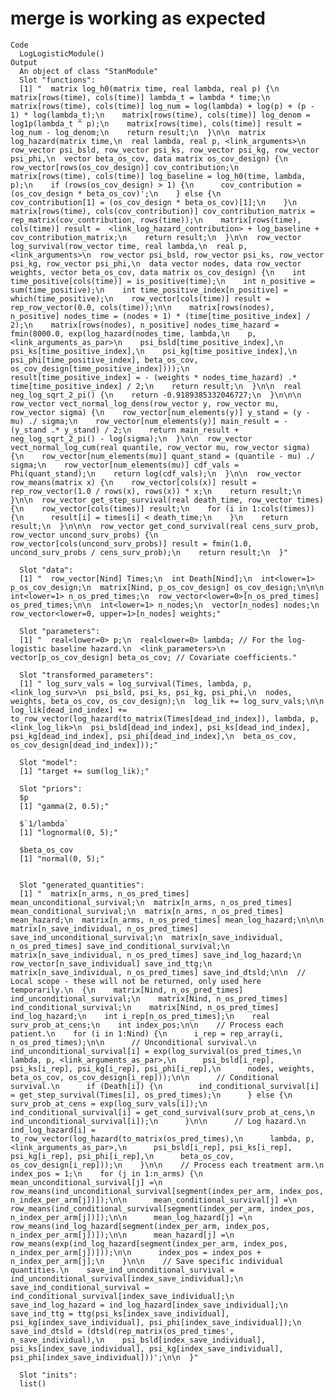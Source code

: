 # merge is working as expected

    Code
      LogLogisticModule()
    Output
      An object of class "StanModule"
      Slot "functions":
      [1] "  matrix log_h0(matrix time, real lambda, real p) {\n    matrix[rows(time), cols(time)] lambda_t = lambda * time;\n    matrix[rows(time), cols(time)] log_num = log(lambda) + log(p) + (p - 1) * log(lambda_t);\n    matrix[rows(time), cols(time)] log_denom = log1p(lambda_t ^ p);\n    matrix[rows(time), cols(time)] result = log_num - log_denom;\n    return result;\n  }\n\n  matrix log_hazard(matrix time,\n  real lambda, real p, <link_arguments>\n  row_vector psi_bsld, row_vector psi_ks, row_vector psi_kg, row_vector psi_phi,\n  vector beta_os_cov, data matrix os_cov_design) {\n    row_vector[rows(os_cov_design)] cov_contribution;\n    matrix[rows(time), cols(time)] log_baseline = log_h0(time, lambda, p);\n    if (rows(os_cov_design) > 1) {\n      cov_contribution = (os_cov_design * beta_os_cov)';\n    } else {\n      cov_contribution[1] = (os_cov_design * beta_os_cov)[1];\n    }\n    matrix[rows(time), cols(cov_contribution)] cov_contribution_matrix = rep_matrix(cov_contribution, rows(time));\n    matrix[rows(time), cols(time)] result =  <link_log_hazard_contribution> + log_baseline + cov_contribution_matrix;\n    return result;\n  }\n\n  row_vector log_survival(row_vector time, real lambda,\n  real p, <link_arguments>\n  row_vector psi_bsld, row_vector psi_ks, row_vector psi_kg, row_vector psi_phi,\n  data vector nodes, data row_vector weights, vector beta_os_cov, data matrix os_cov_design) {\n    int time_positive[cols(time)] = is_positive(time);\n    int n_positive = sum(time_positive);\n    int time_positive_index[n_positive] = which(time_positive);\n    row_vector[cols(time)] result = rep_row_vector(0.0, cols(time));\n\n    matrix[rows(nodes), n_positive] nodes_time = (nodes + 1) * (time[time_positive_index] / 2);\n    matrix[rows(nodes), n_positive] nodes_time_hazard = fmin(8000.0, exp(log_hazard(nodes_time, lambda,\n    p, <link_arguments_as_par>\n    psi_bsld[time_positive_index],\n    psi_ks[time_positive_index],\n    psi_kg[time_positive_index],\n    psi_phi[time_positive_index], beta_os_cov, os_cov_design[time_positive_index])));\n    result[time_positive_index] = - (weights * nodes_time_hazard) .* time[time_positive_index] / 2;\n    return result;\n  }\n\n  real neg_log_sqrt_2_pi() {\n    return -0.9189385332046727;\n  }\n\n\n  row_vector vect_normal_log_dens(row_vector y, row_vector mu, row_vector sigma) {\n    row_vector[num_elements(y)] y_stand = (y - mu) ./ sigma;\n    row_vector[num_elements(y)] main_result = - (y_stand .* y_stand) / 2;\n    return main_result + neg_log_sqrt_2_pi() - log(sigma);\n  }\n\n  row_vector vect_normal_log_cum(real quantile, row_vector mu, row_vector sigma) {\n    row_vector[num_elements(mu)] quant_stand = (quantile - mu) ./ sigma;\n    row_vector[num_elements(mu)] cdf_vals = Phi(quant_stand);\n    return log(cdf_vals);\n  }\n\n  row_vector row_means(matrix x) {\n    row_vector[cols(x)] result = rep_row_vector(1.0 / rows(x), rows(x)) * x;\n    return result;\n  }\n\n  row_vector get_step_survival(real death_time, row_vector times) {\n    row_vector[cols(times)] result;\n    for (i in 1:cols(times)) {\n      result[i] = times[i] < death_time;\n    }\n    return result;\n  }\n\n\n  row_vector get_cond_survival(real cens_surv_prob, row_vector uncond_surv_probs) {\n    row_vector[cols(uncond_surv_probs)] result = fmin(1.0, uncond_surv_probs / cens_surv_prob);\n    return result;\n  }"
      
      Slot "data":
      [1] "  row_vector[Nind] Times;\n  int Death[Nind];\n  int<lower=1> p_os_cov_design;\n  matrix[Nind, p_os_cov_design] os_cov_design;\n\n\n  int<lower=1> n_os_pred_times;\n  row_vector<lower=0>[n_os_pred_times] os_pred_times;\n\n  int<lower=1> n_nodes;\n  vector[n_nodes] nodes;\n  row_vector<lower=0, upper=1>[n_nodes] weights;"
      
      Slot "parameters":
      [1] "  real<lower=0> p;\n  real<lower=0> lambda; // For the log-logistic baseline hazard.\n  <link_parameters>\n  vector[p_os_cov_design] beta_os_cov; // Covariate coefficients."
      
      Slot "transformed_parameters":
      [1] " log_surv_vals = log_survival(Times, lambda, p, <link_log_surv>\n  psi_bsld, psi_ks, psi_kg, psi_phi,\n  nodes, weights, beta_os_cov, os_cov_design);\n  log_lik += log_surv_vals;\n\n  log_lik[dead_ind_index] += to_row_vector(log_hazard(to_matrix(Times[dead_ind_index]), lambda, p, <link_log_lik>\n  psi_bsld[dead_ind_index], psi_ks[dead_ind_index], psi_kg[dead_ind_index], psi_phi[dead_ind_index],\n  beta_os_cov, os_cov_design[dead_ind_index]));"
      
      Slot "model":
      [1] "target += sum(log_lik);"
      
      Slot "priors":
      $p
      [1] "gamma(2, 0.5);"
      
      $`1/lambda`
      [1] "lognormal(0, 5);"
      
      $beta_os_cov
      [1] "normal(0, 5);"
      
      
      Slot "generated_quantities":
      [1] "  matrix[n_arms, n_os_pred_times] mean_unconditional_survival;\n  matrix[n_arms, n_os_pred_times] mean_conditional_survival;\n  matrix[n_arms, n_os_pred_times] mean_hazard;\n  matrix[n_arms, n_os_pred_times] mean_log_hazard;\n\n\n  matrix[n_save_individual, n_os_pred_times] save_ind_unconditional_survival;\n  matrix[n_save_individual, n_os_pred_times] save_ind_conditional_survival;\n  matrix[n_save_individual, n_os_pred_times] save_ind_log_hazard;\n  row_vector[n_save_individual] save_ind_ttg;\n  matrix[n_save_individual, n_os_pred_times] save_ind_dtsld;\n\n  // Local scope - these will not be returned, only used here temporarily.\n  {\n    matrix[Nind, n_os_pred_times] ind_unconditional_survival;\n    matrix[Nind, n_os_pred_times] ind_conditional_survival;\n    matrix[Nind, n_os_pred_times] ind_log_hazard;\n    int i_rep[n_os_pred_times];\n    real surv_prob_at_cens;\n    int index_pos;\n\n    // Process each patient.\n    for (i in 1:Nind) {\n      i_rep = rep_array(i, n_os_pred_times);\n\n      // Unconditional survival.\n      ind_unconditional_survival[i] = exp(log_survival(os_pred_times,\n      lambda, p, <link_arguments_as_par>,\n      psi_bsld[i_rep], psi_ks[i_rep], psi_kg[i_rep], psi_phi[i_rep],\n      nodes, weights, beta_os_cov, os_cov_design[i_rep]));\n\n      // Conditional survival.\n      if (Death[i]) {\n        ind_conditional_survival[i] = get_step_survival(Times[i], os_pred_times);\n      } else {\n        surv_prob_at_cens = exp(log_surv_vals[i]);\n        ind_conditional_survival[i] = get_cond_survival(surv_prob_at_cens,\n        ind_unconditional_survival[i]);\n      }\n\n      // Log hazard.\n      ind_log_hazard[i] = to_row_vector(log_hazard(to_matrix(os_pred_times),\n      lambda, p,  <link_arguments_as_par>,\n      psi_bsld[i_rep], psi_ks[i_rep], psi_kg[i_rep], psi_phi[i_rep],\n      beta_os_cov, os_cov_design[i_rep]));\n    }\n\n    // Process each treatment arm.\n    index_pos = 1;\n    for (j in 1:n_arms) {\n      mean_unconditional_survival[j] =\n      row_means(ind_unconditional_survival[segment(index_per_arm, index_pos, n_index_per_arm[j])]);\n\n      mean_conditional_survival[j] =\n      row_means(ind_conditional_survival[segment(index_per_arm, index_pos, n_index_per_arm[j])]);\n\n      mean_log_hazard[j] =\n      row_means(ind_log_hazard[segment(index_per_arm, index_pos, n_index_per_arm[j])]);\n\n      mean_hazard[j] =\n      row_means(exp(ind_log_hazard[segment(index_per_arm, index_pos, n_index_per_arm[j])]));\n\n      index_pos = index_pos + n_index_per_arm[j];\n    }\n\n    // Save specific individual quantities.\n    save_ind_unconditional_survival = ind_unconditional_survival[index_save_individual];\n    save_ind_conditional_survival = ind_conditional_survival[index_save_individual];\n    save_ind_log_hazard = ind_log_hazard[index_save_individual];\n    save_ind_ttg = ttg(psi_ks[index_save_individual], psi_kg[index_save_individual], psi_phi[index_save_individual]);\n    save_ind_dtsld = (dtsld(rep_matrix(os_pred_times', n_save_individual),\n    psi_bsld[index_save_individual], psi_ks[index_save_individual], psi_kg[index_save_individual], psi_phi[index_save_individual]))';\n\n  }"
      
      Slot "inits":
      list()
      

